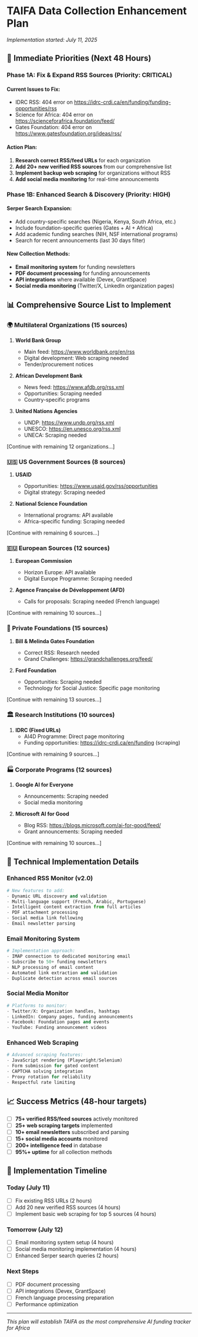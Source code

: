 # TAIFA Data Collection Enhancement Plan
*Implementation started: July 11, 2025*

## 🎯 Immediate Priorities (Next 48 Hours)

### Phase 1A: Fix & Expand RSS Sources (Priority: CRITICAL)

#### Current Issues to Fix:
- IDRC RSS: 404 error on https://idrc-crdi.ca/en/funding/funding-opportunities/rss
- Science for Africa: 404 error on https://scienceforafrica.foundation/feed/
- Gates Foundation: 404 error on https://www.gatesfoundation.org/ideas/rss/

#### Action Plan:
1. **Research correct RSS/feed URLs** for each organization
2. **Add 20+ new verified RSS sources** from our comprehensive list
3. **Implement backup web scraping** for organizations without RSS
4. **Add social media monitoring** for real-time announcements

### Phase 1B: Enhanced Search & Discovery (Priority: HIGH)

#### Serper Search Expansion:
- Add country-specific searches (Nigeria, Kenya, South Africa, etc.)
- Include foundation-specific queries (Gates + AI + Africa)
- Add academic funding searches (NIH, NSF international programs)
- Search for recent announcements (last 30 days filter)

#### New Collection Methods:
- **Email monitoring system** for funding newsletters
- **PDF document processing** for funding announcements
- **API integrations** where available (Devex, GrantSpace)
- **Social media monitoring** (Twitter/X, LinkedIn organization pages)

## 📊 Comprehensive Source List to Implement

### 🌍 Multilateral Organizations (15 sources)
1. **World Bank Group**
   - Main feed: https://www.worldbank.org/en/rss
   - Digital development: Web scraping needed
   - Tender/procurement notices

2. **African Development Bank**
   - News feed: https://www.afdb.org/rss.xml
   - Opportunities: Scraping needed
   - Country-specific programs

3. **United Nations Agencies**
   - UNDP: https://www.undp.org/rss.xml
   - UNESCO: https://en.unesco.org/rss.xml
   - UNECA: Scraping needed

[Continue with remaining 12 organizations...]

### 🇺🇸 US Government Sources (8 sources)
1. **USAID**
   - Opportunities: https://www.usaid.gov/rss/opportunities
   - Digital strategy: Scraping needed

2. **National Science Foundation**
   - International programs: API available
   - Africa-specific funding: Scraping needed

[Continue with remaining 6 sources...]

### 🇪🇺 European Sources (12 sources)
1. **European Commission**
   - Horizon Europe: API available
   - Digital Europe Programme: Scraping needed

2. **Agence Française de Développement (AFD)**
   - Calls for proposals: Scraping needed (French language)

[Continue with remaining 10 sources...]

### 🏢 Private Foundations (15 sources)
1. **Bill & Melinda Gates Foundation**
   - Correct RSS: Research needed
   - Grand Challenges: https://grandchallenges.org/feed/

2. **Ford Foundation**
   - Opportunities: Scraping needed
   - Technology for Social Justice: Specific page monitoring

[Continue with remaining 13 sources...]

### 🏛️ Research Institutions (10 sources)
1. **IDRC (Fixed URLs)**
   - AI4D Programme: Direct page monitoring
   - Funding opportunities: https://idrc-crdi.ca/en/funding (scraping)

[Continue with remaining 9 sources...]

### 🏭 Corporate Programs (12 sources)
1. **Google AI for Everyone**
   - Announcements: Scraping needed
   - Social media monitoring

2. **Microsoft AI for Good**
   - Blog RSS: https://blogs.microsoft.com/ai-for-good/feed/
   - Grant announcements: Scraping needed

[Continue with remaining 10 sources...]

## 🔧 Technical Implementation Details

### Enhanced RSS Monitor (v2.0)
```python
# New features to add:
- Dynamic URL discovery and validation
- Multi-language support (French, Arabic, Portuguese)
- Intelligent content extraction from full articles
- PDF attachment processing
- Social media link following
- Email newsletter parsing
```

### Email Monitoring System
```python
# Implementation approach:
- IMAP connection to dedicated monitoring email
- Subscribe to 50+ funding newsletters
- NLP processing of email content
- Automated link extraction and validation
- Duplicate detection across email sources
```

### Social Media Monitor
```python
# Platforms to monitor:
- Twitter/X: Organization handles, hashtags
- LinkedIn: Company pages, funding announcements  
- Facebook: Foundation pages and events
- YouTube: Funding announcement videos
```

### Enhanced Web Scraping
```python
# Advanced scraping features:
- JavaScript rendering (Playwright/Selenium)
- Form submission for gated content
- CAPTCHA solving integration
- Proxy rotation for reliability
- Respectful rate limiting
```

## 📈 Success Metrics (48-hour targets)
- [ ] **75+ verified RSS/feed sources** actively monitored
- [ ] **25+ web scraping targets** implemented
- [ ] **10+ email newsletters** subscribed and parsing
- [ ] **15+ social media accounts** monitored
- [ ] **200+ intelligence feed** in database
- [ ] **95%+ uptime** for all collection methods

## 🚀 Implementation Timeline

### Today (July 11)
- [ ] Fix existing RSS URLs (2 hours)
- [ ] Add 20 new verified RSS sources (4 hours)
- [ ] Implement basic web scraping for top 5 sources (4 hours)

### Tomorrow (July 12)  
- [ ] Email monitoring system setup (4 hours)
- [ ] Social media monitoring implementation (4 hours)
- [ ] Enhanced Serper search queries (2 hours)

### Next Steps
- [ ] PDF document processing
- [ ] API integrations (Devex, GrantSpace)
- [ ] French language processing preparation
- [ ] Performance optimization

---

*This plan will establish TAIFA as the most comprehensive AI funding tracker for Africa*